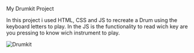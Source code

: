 My Drumkit Project

In this project i used HTML, CSS and JS to recreate a Drum using the keyboard letters to play.
In the JS is the functionality to read wich key are you pressing to know wich instrument to play.

![Drumkit](https://github.com/Elswee13/MyHTMLProjects/assets/77897104/262cc56e-5106-48e0-ae51-532dc668934b)
